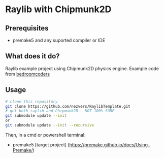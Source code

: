 # Raylib with Chipmunk2D    

## Prerequisites    
- premake5 and any suported compiler or IDE    

## What does it do?    
Raylib example project using Chipmunk2D physics engine. Example code from [bedroomcoders](https://bedroomcoders.co.uk/raylib-and-chipmunk2d/)    

## Usage    
```sh
# clone this repository
git clone https://github.com/nezvers/RaylibTemplate.git
# get both raylib and Chipmunk2D - NOT 100% SURE
git submodule update --init    
or     
git submodule update --init --recursive    
```

Then, in a cmd or powershell terminal:     
- premake5 [target project] (https://premake.github.io/docs/Using-Premake/)    
